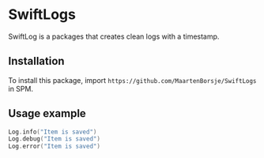 # SwiftLogs

SwiftLog is a packages that creates clean logs with a timestamp.

## Installation
To install this package, import `https://github.com/MaartenBorsje/SwiftLogs` in SPM.

## Usage example

```swift
Log.info("Item is saved")
Log.debug("Item is saved")
Log.error("Item is saved")
```
